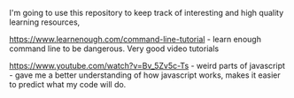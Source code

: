 I'm going to use this repository to keep track of interesting and high quality learning resources,

https://www.learnenough.com/command-line-tutorial  - learn enough command line to be dangerous. Very good video tutorials

https://www.youtube.com/watch?v=Bv_5Zv5c-Ts - weird parts of javascript - gave me a better understanding of how javascript works,
makes it easier to predict what my code will do.